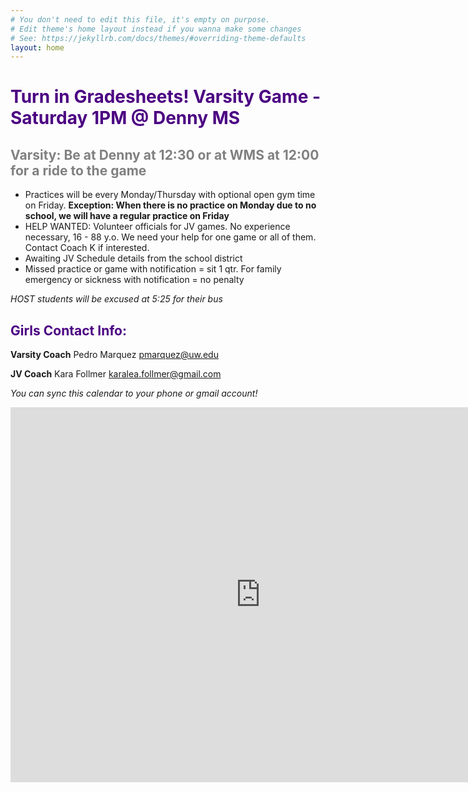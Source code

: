 ```yaml
---
# You don't need to edit this file, it's empty on purpose.
# Edit theme's home layout instead if you wanna make some changes
# See: https://jekyllrb.com/docs/themes/#overriding-theme-defaults
layout: home
---
```


# <span style ="color:indigo">**Turn in Gradesheets! Varsity Game - Saturday 1PM @ Denny MS**</span>

## <span style ="color:gray">**Varsity: Be at Denny at 12:30 or at WMS at 12:00 for a ride to the game**</span>

* Practices will be every Monday/Thursday with optional open gym time on Friday. **Exception: When there is no practice on Monday due to no school, we will have a regular practice on Friday**
* HELP WANTED: Volunteer officials for JV games. No experience necessary, 16 - 88 y.o. We need your help for one game or all of them. Contact Coach K if interested.
* Awaiting JV Schedule details from the school district
* Missed practice or game with notification = sit 1 qtr. For family emergency or sickness with notification = no penalty

_HOST students will be excused at 5:25   for their bus_

## <span style="color:indigo">Girls Contact Info:</span>

**Varsity Coach** Pedro Marquez [pmarquez@uw.edu](mailto:pmarquez@uw.edu)

**JV Coach** Kara Follmer [karalea.follmer@gmail.com](mailto:karalea.follmer@gmail.com)    

*You can sync this calendar to your phone or gmail account!*

<iframe src="https://calendar.google.com/calendar/embed?src=creebg32ivhjuq38ij0t10c1h4%40group.calendar.google.com&ctz=America/Los_Angeles" style="border: 0" width="800" height="600" frameborder="0" scrolling="no"></iframe>

<script>
  (function(i,s,o,g,r,a,m){i['GoogleAnalyticsObject']=r;i[r]=i[r]||function(){
  (i[r].q=i[r].q||[]).push(arguments)},i[r].l=1*new Date();a=s.createElement(o),
  m=s.getElementsByTagName(o)[0];a.async=1;a.src=g;m.parentNode.insertBefore(a,m)
  })(window,document,'script','//www.google-analytics.com/analytics.js','ga');

  ga('create', 'UA-109236415-1', 'auto');
  ga('send', 'pageview');
</script>
